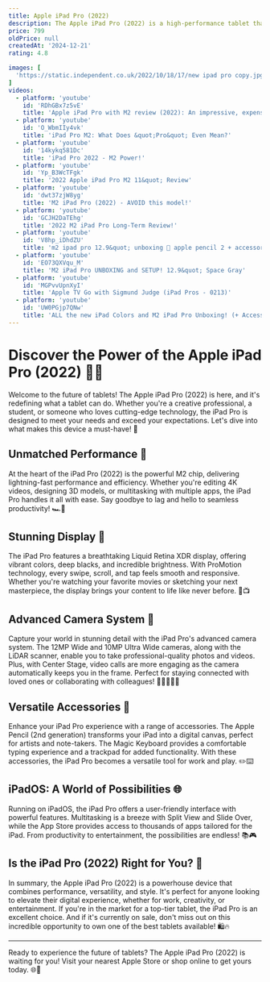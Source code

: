 ```yaml
---
title: Apple iPad Pro (2022)
description: The Apple iPad Pro (2022) is a high-performance tablet that features Apple's M2 chip, offering enhanced speed and efficiency. It comes in two sizes, 11-inch and 12.9-inch, with a Liquid Retina display on the smaller model and a Liquid Retina XDR display on the larger one, providing vibrant colors and sharp details. The iPad Pro supports the second-generation Apple Pencil, which offers a seamless experience for drawing and note-taking. It also includes advanced camera systems with ProRes video recording capabilities, 5G connectivity for faster internet access, and runs on iPadOS, which supports multitasking and a wide range of productivity apps. The device is designed for professionals and creatives who need powerful computing on the go.
price: 799
oldPrice: null
createdAt: '2024-12-21'
rating: 4.8

images: [
  'https://static.independent.co.uk/2022/10/18/17/new ipad pro copy.jpg', 'https://i.ytimg.com/vi/pICH-lVaZ18/hq720.jpg?sqp=-oaymwEhCK4FEIIDSFryq4qpAxMIARUAAAAAGAElAADIQj0AgKJD&rs=AOn4CLDdwKNKKvzaYg4Kt7tRw-XIHlwL9g', 'https://cdn.mos.cms.futurecdn.net/jWmk5FFGRpg7deFhXTk8mK.jpg', 'https://s.yimg.com/ny/api/res/1.2/Q.HE5f5QJ9EGizS7xyAX9Q--/YXBwaWQ9aGlnaGxhbmRlcjt3PTEyNDI7aD04Mjc-/https://media.zenfs.com/en/digital_trends_973/ff8e3bd8915773523b398aa5ea2f7519', 'https://media.wired.com/photos/6716bdf267f4b662eedb19ae/master/w_320,c_limit/Apple-iPad-Mini-(A17-Pro-2024)-Front-Screen-Stylus-Reviewer-Photo-SOURCE-Brenda-Stolyar.jpg', 'https://www.matw.de/media/catalog/product/cache/2/image/9df78eab33525d08d6e5fb8d27136e95/i/m/image_25684_1_72916.jpg', 'https://eezepc.com/wp-content/uploads/2023/06/ipad-pro-12.9-2022-classic-hybrid-case-clear-esr-8.jpg', 'https://chargersrus.co.uk/wp-content/uploads/2024/07/71seWbUMiL._AC_SL1000_.jpg', 'https://istyle.hu/media/wysiwyg/HU/landing-img/Apple/2022/ipad_pro_2022/images/cameras_large_2x.jpeg', 'https://static1.xdaimages.com/wordpress/wp-content/uploads/2022/05/Apple-iPad-Air-5-2022-vs-Apple-iPad-Pro-11-inch-3-2021.jpg', 'https://images.mobilefun.co.uk/graphics/productgalleries/88934/b.jpg', 'https://www.phonelife.es/pub_images/original/smartline_pd_wall_carger_18w_usb-c_vit.png', 'https://www.jp-uk.co.uk/images//b/o/bouncepad-branch-secure-wall-mount-kiosk-white-other-angles_1.jpg?w=400&h=300&fm=jpeg&bg=fff&fit=fill', 'https://akm-img-a-in.tosshub.com/indiatoday/images/story/202403/ipad-pro-2022-011951139-16x9_0.jpg?VersionId=I7oxiedaNebGbyW.Xy2NS_0w4h.UxjlY?size=647:363', 'https://www.att.com/scmsassets/global/devices/tablets/apple/apple-ipad-pro-12-9-inch-2022/carousel/silver/silver-2.png', 'https://www.allcam.biz/wp-content/uploads/2022/09/IPA2610ENW_front.jpg', 'https://microless.com/cdn/products/941b5bca12cf606fd4ebeaa77dfd70d0-md.jpg', 'https://www.apple.com/newsroom/images/product/iphone/standard/Apple-iPhone-14-Pro-iPhone-14-Pro-Max-hero-220907.jpg.landing-big_2x.jpg', 'https://fs.npstatic.com/userfiles/7687254/image/Apple_iPad_Pro_2022/NextPit_Apple_iPad_Pro_2022_Display-w782.jpg', 'https://9to5mac.com/wp-content/uploads/sites/6/2021/06/iPad-Pro-2021-Review-Liquid-Retina-XDR-Display-13.jpg?quality=82&strip=all', 'https://lookaside.instagram.com/seo/google_widget/crawler/?media_id=3340767097958545933', 'https://buy.gazelle.com/cdn/shop/files/Space_grey-cropped_364251b2-ee23-4283-876f-b64b9ab5750a.jpg?v=1734651459&width=1946', 'https://fdn2.gsmarena.com/vv/bigpic/apple-ipad-pro-11-2024.jpg', 'https://s.yimg.com/ny/api/res/1.2/aBTTKjeBsKXiR0eXRVfH9Q--/YXBwaWQ9aGlnaGxhbmRlcjt3PTY0MDtoPTQyNw--/https://s.yimg.com/os/creatr-uploaded-images/2022-11/bf461bf0-59e1-11ed-9df3-71cf9e8f9865', 'https://i.ytimg.com/vi/_ZY2GEaEOhk/hq720.jpg?sqp=-oaymwEhCK4FEIIDSFryq4qpAxMIARUAAAAAGAElAADIQj0AgKJD&rs=AOn4CLDwjvRAPf9gL_UxrYHE6OOyV2lhKw', 'https://www.notebookcheck.net/fileadmin/_processed_/6/f/csm_PXL_20221115_0857194922_2_7_e198cc245e.jpg', 'https://thumb.pccomponentes.com/w-530-530/articles/1063/10635741/456-apple-ipad-pro-2022-129-wifi-256gb-plata-especificaciones.jpg', 'https://i.pcmag.com/imagery/reviews/027VnjtmbHOqkzUlbLQmyB4-2.fit_scale.size_760x427.v1648641055.jpg', 'https://helios-i.mashable.com/imagery/reviews/04Pf8nzW5shL2M1xtFcNDhH/hero-image.fill.size_1200x900.v1715617353.jpg', 'https://techcrunch.com/wp-content/uploads/2024/10/CMC_8083.jpg?w=1024', 'https://www.dq-solutions.ch/XooWebKit/bin/imagecache.php/48af4_24a6c08967/3f3ba_o4b5M/Apple-11-iPad-Pro-WiFi-512-GB-Space-Grau-2022-03.jpg', 'http://www.1p.sg/cdn/shop/files/iPadPro12.9Silver.png?v=1732893996', 'https://phonesstorekenya.com/wp-content/uploads/2021/12/iPad-Pro-12.9-2021-x.jpg', 'https://cdn.arstechnica.net/wp-content/uploads/2022/10/ipad_back-scaled.jpg', 'https://img.myipadbox.com/upload/store/detail_l/EDA001995801E_5.jpg', 'https://bgr.com/wp-content/uploads/2022/10/apple-ipad-pro-2022-3.jpg?quality=82&strip=all&resize=1400,788', 'https://m.media-amazon.com/images/I/61OozLWnLRL._AC_SY200_QL15_.jpg', 'https://www.corporatearmor.com/wp-content/uploads/2022/10/PAD-SWE_1038672785_aq7GLw8RlX.jpg', 'https://s.yimg.com/ny/api/res/1.2/LmNcBQSlNrU_3kl7sIzaAQ--/YXBwaWQ9aGlnaGxhbmRlcjt3PTk2MDtoPTY0MA--/https://media.zenfs.com/en/digital_trends_973/e6a72d86e9115895d3ac899da56be499', 'https://m-cdn.phonearena.com/images/phones/82212-350/Apple-iPad-Pro-12.9-inch-2021.jpg?w=1', 'https://static.wikia.nocookie.net/ipod/images/9/93/IPadpro6gen.png/revision/latest?cb=20230609121312', 'https://www.ringkestore.com/cdn/shop/products/IPADP2_FRS_SL_Main_1000_e9ae0496-aace-47ba-afed-cdeeafbbc2b8.jpg?v=1712687315&width=1000', 'https://cdn.handyhase.de/app/uploads/2022/12/20221216-apple-ipad-2022-titel-landing.jpg', 'https://image.coolblue.nl/624x351/content/47d701b4ae5be412f1753238a17f82a4', 'https://images.mobilefun.co.uk/graphics/300pixelp/98337.jpg', 'https://image-cdn.hypb.st/https://hypebeast.com/image/2022/01/apple-ipad-pro-rumored-magsafe-charging-new-chip-tw.jpg?w=960&cbr=1&q=90&fit=max', 'https://i5.walmartimages.com/asr/e6ad40a1-3557-4435-a3f8-6f1e6023873a.482162132e1be323f6fd4c48ef07239b.jpeg?odnHeight=768&odnWidth=768&odnBg=FFFFFF', 'https://static0.pocketlintimages.com/wordpress/wp-content/uploads/163114-tablets-review-apple-ipad-10th-gen-2022-review-absolutely-fabulous-image18-h0oqnplsgb.jpg', 'https://cdn.prod.website-files.com/5b44edefca321a1e2d0c2aa6/6380ce0b27ab563d9d8a707c_Dimensions-Digital-Apple-iPad-Pro-12.9-inch-5th-Gen-Size-Comparison.svg', 'https://cdn.neowin.com/news/images/uploaded/2024/05/1715105429_ipad_pro_3.jpg', 'https://www.gearbest.ma/wp-content/uploads/2024/04/Official-Original-Case-for-iPad-Pro-11-Magnetic-Pro-12-9-Case-2021-for-Apple-ipad.webp', 'https://www.apple.com/newsroom/images/product/ipad/lifestyle/Apple-iPad-Pro-Juneteenth-feature-Ajuan-Mance-ipad-closeup_big.jpg.slideshow-xlarge_2x.jpg', 'https://i5.walmartimages.com/asr/ed18566b-44ee-4db5-af09-7efae2f2a6fc.a72b3ac0eba40c8f4bd49aecbb95aff3.jpeg?odnHeight=768&odnWidth=768&odnBg=FFFFFF', 'https://images.macrumors.com/t/ReZPSae5FCqRRO105FbluNFL7-c=/1600x0/article-new/2022/01/iPad-Pro-Big-Ol-Logo-Orange.jpg', 'https://helios-i.mashable.com/imagery/reviews/01BfytEfx1uChYpzK2NjpSd/hero-image.fill.size_1200x675.v1648810747.jpg', 'https://images.hindustantimes.com/img/2022/10/28/550x309/ipad_1666953355585_1666953355776_1666953355776.jpg', 'https://i.guim.co.uk/img/media/1531ae3ac14647145894ccccc868d8691ca86a41/281_349_5053_3033/master/5053.jpg?width=1200&quality=85&auto=format&fit=max&s=11a24648ebfbfa7c9c12c0605283837f', 'https://fixmybrokenscreen.co.uk/assets/web-site/img/landing/ipad/banner.jpeg', 'https://i.insider.com/65d76e93a3bd891424f93b33?width=800&format=jpeg&auto=webp', 'https://www.androidauthority.com/wp-content/uploads/2022/05/apple-ipad-air-5th-gen-2022-logo-scaled.jpeg', 'https://www.hkcsl.com/r/cms/pccw/2022/202210061iPad/ipad-10th-gen/ipad-10th-gen-product-pg-en--mb-01.jpg', 'https://files.ekmcdn.com/hdewcameras/images/open-box-apple-ipad-pro-11-2022-wifi-128gb-space-grey-15956-p.jpg', 'https://store.storeimages.cdn-apple.com/1/as-images.apple.com/is/ipad-pro-apple-pencil-unselect-gallery-1-202405_FMT_WHH?wid=1280&hei=720&fmt=p-jpg&qlt=80&.v=QWVQcjJtdjVUNEQrTUNHWVVaNE91N1A3OVRHVzRTMC9WZnFpY3pHV0FqT1dzVUFjN0svV2NWaFhqb3FETUkxbThiZjRKRUJ6ZU96N3VHVCtXdS9WdVVCNWUrcXd0bG5Na3hKOEEyeFZtNE45Q2drLzhtOFgzejV4MENrZ0JFZVBadXpHRDNpdkVFTXZ4UndtaEp2TEtn&traceId=1', 'https://cdn.mos.cms.futurecdn.net/LmjEdNNtgUnestshiyHaWZ-320-80.jpg', 'https://www.dq-solutions.ch/XooWebKit/bin/imagecache.php/488ea_5c3a34a65f/3e5f0_82bUY/Apple-11-iPad-Pro-WiFi-512-GB-Space-Grau-2022-09.jpg', 'https://www.apple.com/v/ipad-pro/ar/images/overview/ipados/pro_apps_startframe__dco6jg5k294y_large.jpg', 'https://assets.hardwarezone.com/img/2022/10/ipad-10g-intro2.jpg', 'https://idisplaykiosk.com/wp-content/uploads/2022/08/space-ipad-pro-129-swing-white-3.jpg', 'https://dirhami.com/wp-content/uploads/2022/12/AEEN_iPad_Pro_Q123_AMZ_Marketing_Pages_L_09_2x._CB606214913_.jpg', 'https://gizmodo.com/app/uploads/2024/05/8ab8f43b4ac496b7ec2b29e15ebc4517.jpg', 'https://www.futurenova.com/wp-content/uploads/2022/05/9th-Gen-Rotary-New-Landing-Page-Header.png', 'https://m-cdn.phonearena.com/images/hubs/3914-image/1-intro.jpg', 'https://www.androidauthority.com/wp-content/uploads/2022/06/apple-ipad-air-2022-5th-gen-with-apple-pencil-scaled.jpeg', 'https://www.mokodirect.com/cdn/shop/products/61L3XCfLtPL._AC_SL1372.jpg?v=1657644169', 'https://apple-store.ifuture.co.in/wp-content/uploads/2024/02/Apple-iPad-Pro-12.9-inch-6th-Generation-Wi-Fi-Cellular-2022-Technical-Specification.png', 'https://www.bhphotovideo.com/images/fb/apple_11_ipad_pro_m2_1735264.jpg', 'https://i.blogs.es/968f84/ipad-pro-17/450_1000.jpg', 'https://arslan.io/content/images/size/w1920/2022/09/image-19.jpeg', 'https://5.imimg.com/data5/ECOM/Default/2022/12/YL/OM/IW/142053378/scifi-wall-black-500x500.jpg', 'https://i5.walmartimages.com/asr/ef72dd07-7f17-413e-ad31-5960d804a71d.a3a50346cd0c0dec9bc4cffd841b8ef4.jpeg?odnHeight=264&odnWidth=264&odnBg=FFFFFF'
]
videos: 
  - platform: 'youtube'
    id: 'RDhGBx7z5vE'
    title: 'Apple iPad Pro with M2 review (2022): An impressive, expensive stopgap'
  - platform: 'youtube'
    id: 'O_WbmIIy4vk'
    title: 'iPad Pro M2: What Does &quot;Pro&quot; Even Mean?'
  - platform: 'youtube'
    id: '14kykq581Dc'
    title: 'iPad Pro 2022 - M2 Power!'
  - platform: 'youtube'
    id: 'Yp_B3WcTFgk'
    title: '2022 Apple iPad Pro M2 11&quot; Review'
  - platform: 'youtube'
    id: 'dwt37zjW8yg'
    title: 'M2 iPad Pro (2022) - AVOID this model!'
  - platform: 'youtube'
    id: 'GCJH2DaTEhg'
    title: '2022 M2 iPad Pro Long-Term Review!'
  - platform: 'youtube'
    id: 'V8hp_iDhdZU'
    title: 'm2 ipad pro 12.9&quot; unboxing 💜 apple pencil 2 + accessories'
  - platform: 'youtube'
    id: 'EO73QXVqu_M'
    title: 'M2 iPad Pro UNBOXING and SETUP! 12.9&quot; Space Gray'
  - platform: 'youtube'
    id: 'MGPvvUpnXyI'
    title: 'Apple TV Go with Sigmund Judge (iPad Pros - 0213)'
  - platform: 'youtube'
    id: 'UW0PGjp7QNw'
    title: 'ALL the new iPad Colors and M2 iPad Pro Unboxing! (+ Accessories!)'
---
```


# Discover the Power of the Apple iPad Pro (2022) 📱✨

Welcome to the future of tablets! The Apple iPad Pro (2022) is here, and it's redefining what a tablet can do. Whether you're a creative professional, a student, or someone who loves cutting-edge technology, the iPad Pro is designed to meet your needs and exceed your expectations. Let's dive into what makes this device a must-have! 🚀

## Unmatched Performance 💪

At the heart of the iPad Pro (2022) is the powerful M2 chip, delivering lightning-fast performance and efficiency. Whether you're editing 4K videos, designing 3D models, or multitasking with multiple apps, the iPad Pro handles it all with ease. Say goodbye to lag and hello to seamless productivity! 🏎️💨

## Stunning Display 🌟

The iPad Pro features a breathtaking Liquid Retina XDR display, offering vibrant colors, deep blacks, and incredible brightness. With ProMotion technology, every swipe, scroll, and tap feels smooth and responsive. Whether you're watching your favorite movies or sketching your next masterpiece, the display brings your content to life like never before. 🎨📺

## Advanced Camera System 📸

Capture your world in stunning detail with the iPad Pro's advanced camera system. The 12MP Wide and 10MP Ultra Wide cameras, along with the LiDAR scanner, enable you to take professional-quality photos and videos. Plus, with Center Stage, video calls are more engaging as the camera automatically keeps you in the frame. Perfect for staying connected with loved ones or collaborating with colleagues! 👨‍👩‍👧‍👦💼

## Versatile Accessories 🎒

Enhance your iPad Pro experience with a range of accessories. The Apple Pencil (2nd generation) transforms your iPad into a digital canvas, perfect for artists and note-takers. The Magic Keyboard provides a comfortable typing experience and a trackpad for added functionality. With these accessories, the iPad Pro becomes a versatile tool for work and play. ✏️⌨️

## iPadOS: A World of Possibilities 🌐

Running on iPadOS, the iPad Pro offers a user-friendly interface with powerful features. Multitasking is a breeze with Split View and Slide Over, while the App Store provides access to thousands of apps tailored for the iPad. From productivity to entertainment, the possibilities are endless! 📚🎮

## Is the iPad Pro (2022) Right for You? 🤔

In summary, the Apple iPad Pro (2022) is a powerhouse device that combines performance, versatility, and style. It's perfect for anyone looking to elevate their digital experience, whether for work, creativity, or entertainment. If you're in the market for a top-tier tablet, the iPad Pro is an excellent choice. And if it's currently on sale, don't miss out on this incredible opportunity to own one of the best tablets available! 🛍️🔥

---

Ready to experience the future of tablets? The Apple iPad Pro (2022) is waiting for you! Visit your nearest Apple Store or shop online to get yours today. 🌐🛒